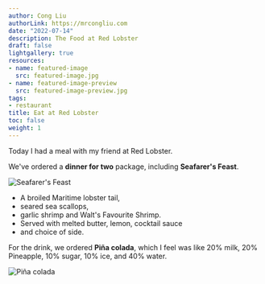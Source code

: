 ```yaml
---
author: Cong Liu
authorLink: https://mrcongliu.com
date: "2022-07-14"
description: The Food at Red Lobster
draft: false
lightgallery: true
resources:
- name: featured-image
  src: featured-image.jpg
- name: featured-image-preview
  src: featured-image-preview.jpg
tags:
- restaurant
title: Eat at Red Lobster
toc: false
weight: 1
---
```


Today I had a meal with my friend at Red Lobster.

We've ordered a **dinner for two** package, including **Seafarer's Feast**.

![Seafarer's Feast](seafarers-feast.png "Seafarer's Feast")

- A broiled Maritime lobster tail, 
- seared sea scallops, 
- garlic shrimp and Walt's Favourite Shrimp. 
- Served with melted butter, lemon, cocktail sauce 
- and choice of side.

For the drink, we ordered **Piña colada**, which I feel was like 20% milk, 20% Pineapple, 10% sugar, 10% ice, and 40% water.

![Piña colada](pina-colada.jpg "Piña colada")